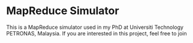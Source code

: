 # MapReduce Simulator

This is a MapReduce simulator used in my PhD at Universiti Technology PETRONAS, Malaysia. If you are interested in this project, feel free to join